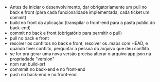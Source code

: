 - Antes de iniciar o desenvolvimento, dar obrigatoriamente um pull no back e front (para cada funcionalidade implementada, cada ticket um commit)
- build no front da aplicação (transpilar o front-end para a pasta public do back-end)
- commit no back e front (obrigatório para permitir o pull)
- pull no back e front
- resolver os conflitos no back e front, resolver os .maps com HEAD, e quando tiver conflito, perguntar a pessoa do arquivo que deu conflito
- se for pra gerar uma nova versão precisa alterar o arquivo app.json na propriedade "version"
- npm run build-prf
- commmit no back-end e no front-end
- push no back-end e no front-end
